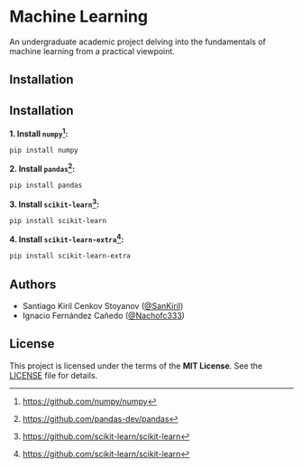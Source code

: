 # Machine Learning
An undergraduate academic project delving into the fundamentals of machine learning from a practical viewpoint.

## Installation

## Installation
**1. Install `numpy`[^1]:**
```bash
pip install numpy
```

**2. Install `pandas`[^2]:**
```bash
pip install pandas
```

**3. Install `scikit-learn`[^3]:**
```bash
pip install scikit-learn
```

**4. Install `scikit-learn-extra`[^3]:**
```bash
pip install scikit-learn-extra
```


## Authors
- Santiago Kiril Cenkov Stoyanov ([@SanKiril](https://github.com/SanKiril))
- Ignacio Fernández Cañedo ([@Nachofc333](https://github.com/Nachofc333))

## License
This project is licensed under the terms of the **MIT License**. See the [LICENSE](./LICENSE) file for details.

[^1]: https://github.com/numpy/numpy
[^2]: https://github.com/pandas-dev/pandas
[^3]: https://github.com/scikit-learn/scikit-learn
